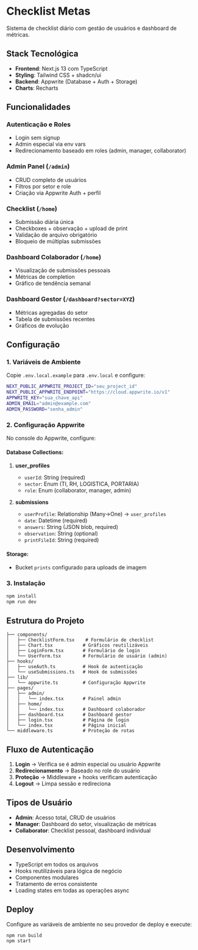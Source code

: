 # Checklist Metas

Sistema de checklist diário com gestão de usuários e dashboard de métricas.

## Stack Tecnológica

- **Frontend**: Next.js 13 com TypeScript
- **Styling**: Tailwind CSS + shadcn/ui
- **Backend**: Appwrite (Database + Auth + Storage)
- **Charts**: Recharts

## Funcionalidades

### Autenticação e Roles
- Login sem signup
- Admin especial via env vars
- Redirecionamento baseado em roles (admin, manager, collaborator)

### Admin Panel (`/admin`)
- CRUD completo de usuários
- Filtros por setor e role
- Criação via Appwrite Auth + perfil

### Checklist (`/home`)
- Submissão diária única
- Checkboxes + observação + upload de print
- Validação de arquivo obrigatório
- Bloqueio de múltiplas submissões

### Dashboard Colaborador (`/home`)
- Visualização de submissões pessoais
- Métricas de completion
- Gráfico de tendência semanal

### Dashboard Gestor (`/dashboard?sector=XYZ`)
- Métricas agregadas do setor
- Tabela de submissões recentes
- Gráficos de evolução

## Configuração

### 1. Variáveis de Ambiente

Copie `.env.local.example` para `.env.local` e configure:

```bash
NEXT_PUBLIC_APPWRITE_PROJECT_ID="seu_project_id"
NEXT_PUBLIC_APPWRITE_ENDPOINT="https://cloud.appwrite.io/v1"
APPWRITE_KEY="sua_chave_api"
ADMIN_EMAIL="admin@example.com"
ADMIN_PASSWORD="senha_admin"
```

### 2. Configuração Appwrite

No console do Appwrite, configure:

#### Database Collections:

1. **user_profiles**
   - `userId`: String (required)
   - `sector`: Enum (TI, RH, LOGISTICA, PORTARIA)
   - `role`: Enum (collaborator, manager, admin)

2. **submissions**
   - `userProfile`: Relationship (Many→One) → `user_profiles`
   - `date`: Datetime (required)
   - `answers`: String (JSON blob, required)
   - `observation`: String (optional)
   - `printFileId`: String (required)

#### Storage:
- Bucket `prints` configurado para uploads de imagem

### 3. Instalação

```bash
npm install
npm run dev
```

## Estrutura do Projeto

```
├── components/
│   ├── ChecklistForm.tsx    # Formulário de checklist
│   ├── Chart.tsx           # Gráficos reutilizáveis
│   ├── LoginForm.tsx       # Formulário de login
│   └── UserForm.tsx        # Formulário de usuário (admin)
├── hooks/
│   ├── useAuth.ts          # Hook de autenticação
│   └── useSubmissions.ts   # Hook de submissões
├── lib/
│   └── appwrite.ts         # Configuração Appwrite
├── pages/
│   ├── admin/
│   │   └── index.tsx       # Painel admin
│   ├── home/
│   │   └── index.tsx       # Dashboard colaborador
│   ├── dashboard.tsx       # Dashboard gestor
│   ├── login.tsx           # Página de login
│   └── index.tsx           # Página inicial
└── middleware.ts           # Proteção de rotas
```

## Fluxo de Autenticação

1. **Login** → Verifica se é admin especial ou usuário Appwrite
2. **Redirecionamento** → Baseado no role do usuário
3. **Proteção** → Middleware + hooks verificam autenticação
4. **Logout** → Limpa sessão e redireciona

## Tipos de Usuário

- **Admin**: Acesso total, CRUD de usuários
- **Manager**: Dashboard do setor, visualização de métricas
- **Collaborator**: Checklist pessoal, dashboard individual

## Desenvolvimento

- TypeScript em todos os arquivos
- Hooks reutilizáveis para lógica de negócio
- Componentes modulares
- Tratamento de erros consistente
- Loading states em todas as operações async

## Deploy

Configure as variáveis de ambiente no seu provedor de deploy e execute:

```bash
npm run build
npm start
```